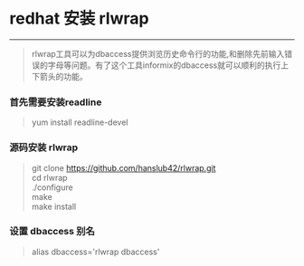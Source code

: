 # redhat 安装 rlwrap
-------------------------

> rlwrap工具可以为dbaccess提供浏览历史命令行的功能,和删除先前输入错误的字母等问题。有了这个工具informix的dbaccess就可以顺利的执行上下箭头的功能。

### 首先需要安装readline
> yum install readline-devel 

### 源码安装 rlwrap
> git clone https://github.com/hanslub42/rlwrap.git  
> cd rlwrap  
> ./configure  
> make  
> make install

### 设置 dbaccess 别名
> alias dbaccess='rlwrap dbaccess'
